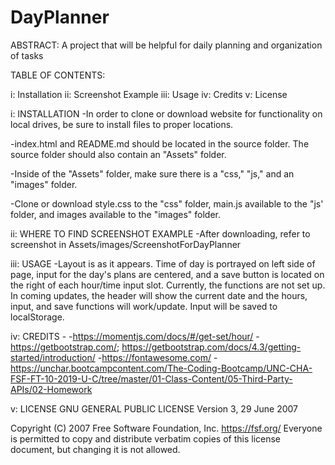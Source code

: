 # DayPlanner
ABSTRACT: A project that will be helpful for daily planning and organization of tasks

TABLE OF CONTENTS:

i: Installation
ii: Screenshot Example
iii: Usage 
iv: Credits 
v: License

i: INSTALLATION -In order to clone or download website for functionality on local drives, be sure to install files to proper locations.

-index.html and README.md should be located in the source folder. The source folder should also contain an "Assets" folder.

-Inside of the "Assets" folder, make sure there is a "css," "js," and an "images" folder.

-Clone or download style.css to the "css" folder, main.js available to the "js' folder, and images available to the "images" folder.

ii: WHERE TO FIND SCREENSHOT EXAMPLE -After downloading, refer to screenshot in Assets/images/ScreenshotForDayPlanner

iii: USAGE -Layout is as it appears. Time of day is portrayed on left side of page, input for the day's plans are centered, and a save button is located on the right of each hour/time input slot. Currently, the functions are not set up. In coming updates, the header will show the current date and the hours, input, and save functions will work/update. Input will be saved to localStorage.

iv: CREDITS -
-https://momentjs.com/docs/#/get-set/hour/
-https://getbootstrap.com/; https://getbootstrap.com/docs/4.3/getting-started/introduction/
-https://fontawesome.com/
-https://unchar.bootcampcontent.com/The-Coding-Bootcamp/UNC-CHA-FSF-FT-10-2019-U-C/tree/master/01-Class-Content/05-Third-Party-APIs/02-Homework 

v: LICENSE GNU GENERAL PUBLIC LICENSE Version 3, 29 June 2007

Copyright (C) 2007 Free Software Foundation, Inc. https://fsf.org/ Everyone is permitted to copy and distribute verbatim copies of this license document, but changing it is not allowed.